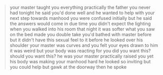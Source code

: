 >your master taught you everything
>practically the father you never had
>tonight he said you'd done well and he wanted to help with your next step towards manhood
>you were confused initially
>but he said the answers would come in due time
>you didn't expect the lighting when you walked into his room that night
>it was softer
>what you saw on the bed made you double take
>you'd bathed with master before but it didn't have this sexual feel to it before
>he looked over his shoulder
>your master was curves and you felt your eyes drawn to him
>it was weird but your body was reacting for you
>did you want this?
>should you want this?
>he was your master
>practically raised you
>yet his body was making your manhood hard
>he looked so inviting but you could help but gawk at the doorway
>then he spoke